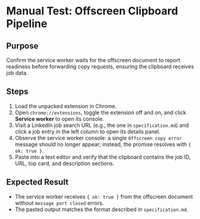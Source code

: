 # Manual Test: Offscreen Clipboard Pipeline

## Purpose
Confirm the service worker waits for the offscreen document to report readiness before forwarding copy requests, ensuring the clipboard receives job data.

## Steps
1. Load the unpacked extension in Chrome.
2. Open `chrome://extensions`, toggle the extension off and on, and click **Service worker** to open its console.
3. Visit a LinkedIn job search URL (e.g., the one in `specification.md`) and click a job entry in the left column to open its details panel.
4. Observe the service worker console: a single `Offscreen copy error` message should no longer appear; instead, the promise resolves with `{ ok: true }`.
5. Paste into a text editor and verify that the clipboard contains the job ID, URL, top card, and description sections.

## Expected Result
- The service worker receives `{ ok: true }` from the offscreen document without `message port closed` errors.
- The pasted output matches the format described in `specification.md`.
